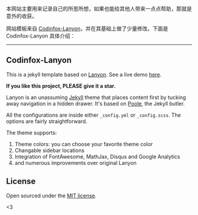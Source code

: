 本网站主要用来记录自己的所思所想，如果也能给其他人带来一点点帮助，那就是意外的收获。

网站模板来自 [Codinfox-Lanyon](https://github.com/codinfox/codinfox-lanyon)，并在其基础上做了少量修改。下面是 Codinfox-Lanyon 具体介绍：

---

## Codinfox-Lanyon

This is a jekyll template based on [Lanyon](https://github.com/poole/lanyon). See a live demo [here](http://codinfox.github.io).

**If you like this project, PLEASE give it a star.**

Lanyon is an unassuming [Jekyll](http://jekyllrb.com) theme that places content first by tucking away navigation in a hidden drawer. It's based on [Poole](http://getpoole.com), the Jekyll butler.

All the configurations are inside either `_config.yml` or `_config.scss`. The options are fairly straightforward.

The theme supports:

1. Theme colors: you can choose your favorite theme color
2. Changable sidebar locations
3. Integration of FontAwesome, MathJax, Disqus and Google Analytics
4. and numerous improvements over original Lanyon


## License

Open sourced under the [MIT license](LICENSE.md).

<3
